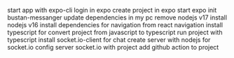 start app with expo-cli 
login in expo 
create project in expo 
start expo init bustan-messanger
update dependencies in my pc 
remove nodejs v17 install nodejs v16
install dependencies for navigation from react navigation 
install typescript for convert project from javascript to typescript 
run project with typescript 
install socket.io-client for chat 
create server with nodejs for socket.io 
config server socket.io with project 
add github action to project 

